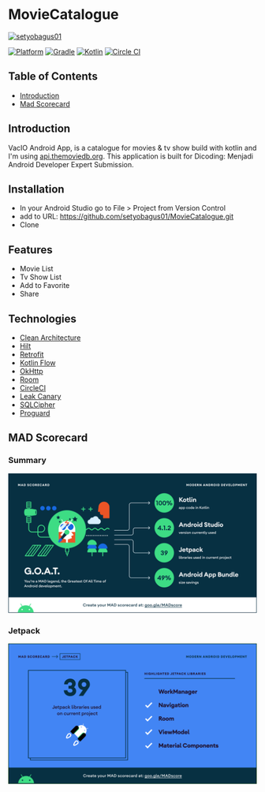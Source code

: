 # MovieCatalogue
[![setyobagus01](https://circleci.com/gh/setyobagus01/MovieCatalogue.svg?style=svg)](https://circleci.com/gh/setyobagus01/MovieCatalogue)

<a href="http://developer.android.com/index.html"><img alt="Platform" src="https://img.shields.io/badge/platform-Android-green.svg"></a>
<a href="https://developer.android.com/studio/releases/gradle-plugin"><img alt="Gradle" src="https://img.shields.io/badge/gradle-4.1.3-green.svg"></a>
<a href="http://kotlinlang.org"><img alt="Kotlin" src="https://img.shields.io/badge/kotlin-1.4.31-blue.svg"></a>
<a href="https://circleci.com/gh/setyobagus01/MovieCatalogue/"><img alt="Circle CI" src="https://circleci.com/gh/setyobagus01/MovieCatalogue.svg?style=shield"></a>

## Table of Contents
- [Introduction](#introduction)
- [Mad Scorecard](#mad-scorecard)


## Introduction
VacIO Android App, is a catalogue for movies & tv show build with kotlin and I'm using [api.themoviedb.org](https://api.themoviedb.org/). This application is built for Dicoding: Menjadi Android Developer Expert Submission.

## Installation
- In your Android Studio go to File > Project from Version Control
- add to URL: https://github.com/setyobagus01/MovieCatalogue.git
- Clone

## Features
- Movie List
- Tv Show List
- Add to Favorite
- Share

## Technologies
- [Clean Architecture](https://blog.cleancoder.com/uncle-bob/2012/08/13/the-clean-architecture.html)
- [Hilt](https://developer.android.com/training/dependency-injection/hilt-android)
- [Retrofit](https://square.github.io/retrofit/)
- [Kotlin Flow](https://developer.android.com/kotlin/flow)
- [OkHttp](https://square.github.io/okhttp/)
- [Room](https://developer.android.com/training/data-storage/room)
- [CircleCI](https://circleci.com/docs/2.0/language-android/)
- [Leak Canary](https://square.github.io/leakcanary/)
- [SQLCipher](https://github.com/sqlcipher/android-database-sqlcipher)
- [Proguard](https://www.guardsquare.com/manual/configuration/usage)

## MAD Scorecard
### Summary
![alt text](https://github.com/setyobagus01/MovieCatalogue/blob/master/assets/summary.png?raw=true)

### Jetpack
![alt text](https://github.com/setyobagus01/MovieCatalogue/blob/master/assets/jetpack.png?raw=true)


